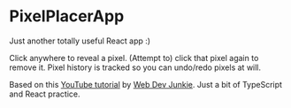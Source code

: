 # PixelPlacerApp
Just another totally useful React app :)

Click anywhere to reveal a pixel. (Attempt to) click that pixel again to remove it. Pixel history is tracked so you can undo/redo pixels at will.

Based on this [YouTube tutorial](https://www.youtube.com/watch?v=A0BmLYHLPZs) by [Web Dev Junkie](https://www.youtube.com/c/WebDevJunkie). Just a bit of TypeScript and React practice.
